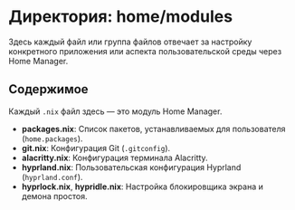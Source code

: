 # Директория: home/modules

Здесь каждый файл или группа файлов отвечает за настройку конкретного приложения или аспекта пользовательской среды через Home Manager.

## Содержимое

Каждый `.nix` файл здесь — это модуль Home Manager.
- **packages.nix**: Список пакетов, устанавливаемых для пользователя (`home.packages`).
- **git.nix**: Конфигурация Git (`.gitconfig`).
- **alacritty.nix**: Конфигурация терминала Alacritty.
- **hyprland.nix**: Пользовательская конфигурация Hyprland (`hyprland.conf`).
- **hyprlock.nix**, **hypridle.nix**: Настройка блокировщика экрана и демона простоя.
